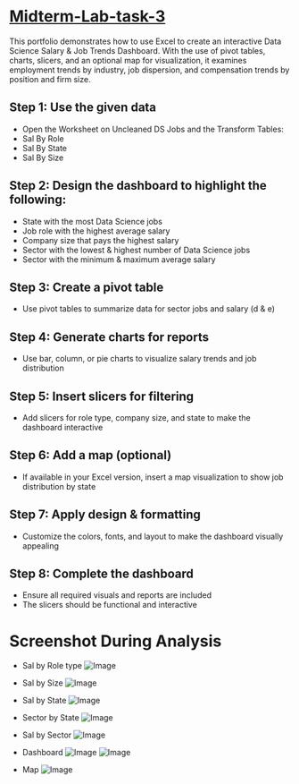 # [Midterm-Lab-task-3](https://github.com/user-attachments/files/19262675/Midterm.Lab.Task.3.Cassy.xlsx)
 This portfolio demonstrates how to use Excel to create an interactive Data Science Salary & Job Trends Dashboard. With the use of pivot tables, charts, slicers, and an optional map for visualization, it examines employment trends by industry, job dispersion, and compensation trends by position and firm size.  


## Step 1: Use the given data
* Open the Worksheet on Uncleaned DS Jobs and the Transform Tables:
* Sal By Role
* Sal By State
* Sal By Size

## Step 2: Design the dashboard to highlight the following:
* State with the most Data Science jobs
* Job role with the highest average salary
* Company size that pays the highest salary
* Sector with the lowest & highest number of Data Science jobs
* Sector with the minimum & maximum average salary

## Step 3: Create a pivot table
* Use pivot tables to summarize data for sector jobs and salary (d & e)

## Step 4: Generate charts for reports
* Use bar, column, or pie charts to visualize salary trends and job distribution

## Step 5: Insert slicers for filtering
* Add slicers for role type, company size, and state to make the dashboard interactive

## Step 6: Add a map (optional)
* If available in your Excel version, insert a map visualization to show job distribution by state

## Step 7: Apply design & formatting
* Customize the colors, fonts, and layout to make the dashboard visually appealing

## Step 8: Complete the dashboard
* Ensure all required visuals and reports are included
* The slicers should be functional and interactive

# Screenshot During Analysis
- Sal by Role type
![Image](https://github.com/user-attachments/assets/b3497d42-f960-4fba-bdfb-94038a6f7957)

- Sal by Size
![Image](https://github.com/user-attachments/assets/d760d89f-c04e-42e1-8b5e-023ff5895006)

- Sal by State
![Image](https://github.com/user-attachments/assets/6a55d28d-adcb-4e2b-9765-81811ef9f259)
- Sector by State
![Image](https://github.com/user-attachments/assets/d1f6f441-d0bf-4f32-8905-44306f629de6)
- Sal by Sector
![Image](https://github.com/user-attachments/assets/51a99d34-5cff-4f41-a5e9-b26e5e0e6301)
- Dashboard
![Image](https://github.com/user-attachments/assets/9e11bf7e-dada-4dfb-98c3-9344cb0e99de)
![Image](https://github.com/user-attachments/assets/44cbaf3d-8665-4cd5-a561-c91ba9d05bda)
- Map
![Image](https://github.com/user-attachments/assets/a7967424-f322-458b-b17a-7a85acf07d65)

